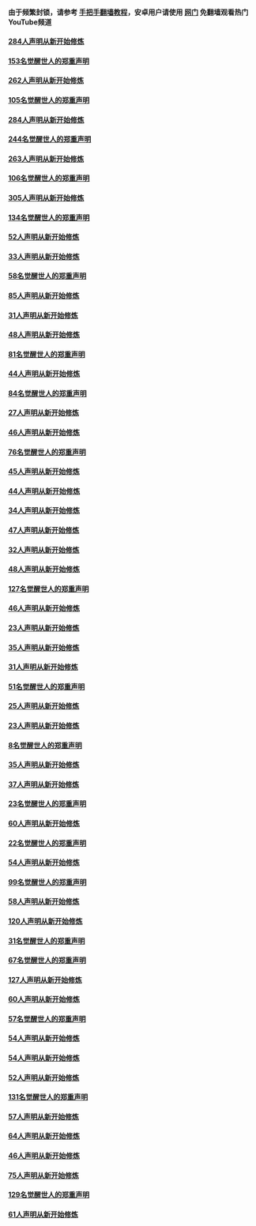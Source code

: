 #### 由于频繁封锁，请参考 [手把手翻墙教程](https://github.com/gfw-breaker/guides/wiki/)，安卓用户请使用 [网门](https://github.com/gfw-breaker/nogfw/blob/master/dl.md?t=04160000) 免翻墙观看热门YouTube频道 

#### [284人声明从新开始修炼](../pages/91/423296.md?t=04160000) 

#### [153名觉醒世人的郑重声明](../pages/91/423295.md?t=04160000) 

#### [262人声明从新开始修炼](../pages/91/423004.md?t=04160000) 

#### [105名觉醒世人的郑重声明](../pages/91/423003.md?t=04160000) 

#### [284人声明从新开始修炼](../pages/91/422707.md?t=04160000) 

#### [244名觉醒世人的郑重声明](../pages/91/422706.md?t=04160000) 

#### [263人声明从新开始修炼](../pages/91/422553.md?t=04160000) 

#### [106名觉醒世人的郑重声明](../pages/91/422552.md?t=04160000) 

#### [305人声明从新开始修炼](../pages/91/422153.md?t=04160000) 

#### [134名觉醒世人的郑重声明](../pages/91/422152.md?t=04160000) 

#### [52人声明从新开始修炼](../pages/91/421846.md?t=04160000) 

#### [33人声明从新开始修炼](../pages/91/421804.md?t=04160000) 

#### [58名觉醒世人的郑重声明](../pages/91/421845.md?t=04160000) 

#### [85人声明从新开始修炼](../pages/91/421769.md?t=04160000) 

#### [31人声明从新开始修炼](../pages/91/421763.md?t=04160000) 

#### [48人声明从新开始修炼](../pages/91/421605.md?t=04160000) 

#### [81名觉醒世人的郑重声明](../pages/91/421656.md?t=04160000) 

#### [44人声明从新开始修炼](../pages/91/421544.md?t=04160000) 

#### [84名觉醒世人的郑重声明](../pages/91/421543.md?t=04160000) 

#### [27人声明从新开始修炼](../pages/91/421465.md?t=04160000) 

#### [46人声明从新开始修炼](../pages/91/421454.md?t=04160000) 

#### [76名觉醒世人的郑重声明](../pages/91/421453.md?t=04160000) 

#### [45人声明从新开始修炼](../pages/91/421452.md?t=04160000) 

#### [44人声明从新开始修炼](../pages/91/421422.md?t=04160000) 

#### [34人声明从新开始修炼](../pages/91/421322.md?t=04160000) 

#### [47人声明从新开始修炼](../pages/91/421264.md?t=04160000) 

#### [32人声明从新开始修炼](../pages/91/421225.md?t=04160000) 

#### [48人声明从新开始修炼](../pages/91/421202.md?t=04160000) 

#### [127名觉醒世人的郑重声明](../pages/91/421224.md?t=04160000) 

#### [46人声明从新开始修炼](../pages/91/421203.md?t=04160000) 

#### [23人声明从新开始修炼](../pages/91/421138.md?t=04160000) 

#### [35人声明从新开始修炼](../pages/91/421122.md?t=04160000) 

#### [31人声明从新开始修炼](../pages/91/421081.md?t=04160000) 

#### [51名觉醒世人的郑重声明](../pages/91/421080.md?t=04160000) 

#### [25人声明从新开始修炼](../pages/91/421020.md?t=04160000) 

#### [23人声明从新开始修炼](../pages/91/420884.md?t=04160000) 

#### [8名觉醒世人的郑重声明](../pages/91/420883.md?t=04160000) 

#### [35人声明从新开始修炼](../pages/91/420809.md?t=04160000) 

#### [37人声明从新开始修炼](../pages/91/420766.md?t=04160000) 

#### [23名觉醒世人的郑重声明](../pages/91/420765.md?t=04160000) 

#### [60人声明从新开始修炼](../pages/91/420727.md?t=04160000) 

#### [22名觉醒世人的郑重声明](../pages/91/420726.md?t=04160000) 

#### [54人声明从新开始修炼](../pages/91/420529.md?t=04160000) 

#### [99名觉醒世人的郑重声明](../pages/91/420528.md?t=04160000) 

#### [58人声明从新开始修炼](../pages/91/420198.md?t=04160000) 

#### [120人声明从新开始修炼](../pages/91/420141.md?t=04160000) 

#### [31名觉醒世人的郑重声明](../pages/91/420197.md?t=04160000) 

#### [67名觉醒世人的郑重声明](../pages/91/420140.md?t=04160000) 

#### [127人声明从新开始修炼](../pages/91/420082.md?t=04160000) 

#### [60人声明从新开始修炼](../pages/91/420081.md?t=04160000) 

#### [57名觉醒世人的郑重声明](../pages/91/420080.md?t=04160000) 

#### [54人声明从新开始修炼](../pages/91/419533.md?t=04160000) 

#### [54人声明从新开始修炼](../pages/91/419532.md?t=04160000) 

#### [52人声明从新开始修炼](../pages/91/419531.md?t=04160000) 

#### [131名觉醒世人的郑重声明](../pages/91/419530.md?t=04160000) 

#### [57人声明从新开始修炼](../pages/91/419430.md?t=04160000) 

#### [64人声明从新开始修炼](../pages/91/419429.md?t=04160000) 

#### [46人声明从新开始修炼](../pages/91/419428.md?t=04160000) 

#### [75人声明从新开始修炼](../pages/91/419427.md?t=04160000) 

#### [129名觉醒世人的郑重声明](../pages/91/419426.md?t=04160000) 

#### [61人声明从新开始修炼](../pages/91/419198.md?t=04160000) 

